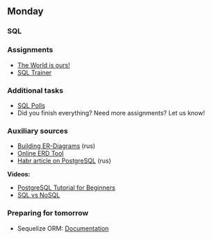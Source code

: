 ## Monday


### SQL


### Assignments
- [The World is ours!](https://github.com/Elbrus-Bootcamp/p1-sql-intro/tree/master-eng)
- [SQL Trainer](http://sql-trainer.elbrusboot.camp)


### Additional tasks
- [SQL Polls](https://github.com/Elbrus-Bootcamp/p1-sql-intro/tree/master-eng)
- Did you finish everything? Need more assignments? Let us know!

### Auxiliary sources
- [Building ER-Diagrams](http://inf-teh-lotos.ru/sozdanie-er-diagramm) (rus)
- [Online ERD Tool](https://online.visual-paradigm.com/diagrams/features/erd-tool/)
- [Habr article on PostgreSQL](https://habr.com/ru/post/340460/) (rus)


**Videos:**
- [PostgreSQL Tutorial for Beginners](https://youtu.be/qw--VYLpxG4)
- [SQL vs NoSQL](https://www.youtube.com/watch?v=ZS_kXvOeQ5Y&t=770s)

### Preparing for tomorrow
* Sequelize ORM: [Documentation](https://sequelize.org/master/manual/getting-started.html)




